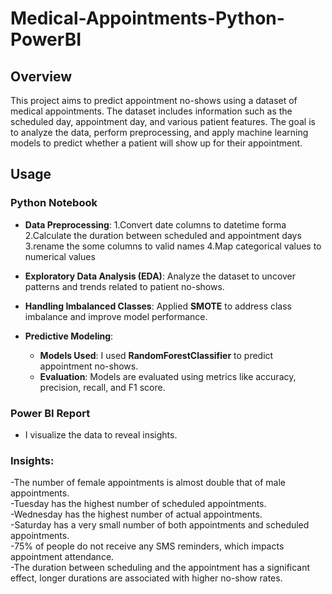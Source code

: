 # Medical-Appointments-Python-PowerBI
## Overview
This project aims to predict appointment no-shows using a dataset of medical appointments. The dataset includes information such as the scheduled day, appointment day, and various patient features. The goal is to analyze the data, perform preprocessing, and apply machine learning models to predict whether a patient will show up for their appointment.

## Usage
### Python Notebook

- **Data Preprocessing**:
  1.Convert date columns to datetime forma
  2.Calculate the duration between scheduled and appointment days
  3.rename the some columns to valid names
  4.Map categorical values to numerical values
  
- **Exploratory Data Analysis (EDA)**: Analyze the dataset to uncover patterns and trends related to patient no-shows.
- **Handling Imbalanced Classes**: Applied **SMOTE** to address class imbalance and improve model performance.
- **Predictive Modeling**:
  - **Models Used**: I used **RandomForestClassifier** to predict appointment no-shows.
  - **Evaluation**: Models are evaluated using metrics like accuracy, precision, recall, and F1 score.

### Power BI Report

- I visualize the data to reveal insights.
  <br>
### Insights:
-The number of female appointments is almost double that of male appointments.
<br>
-Tuesday has the highest number of scheduled appointments.
<br>
-Wednesday has the highest number of actual appointments.
<br>
-Saturday has a very small number of both appointments and scheduled appointments.
<br>
-75% of people do not receive any SMS reminders, which impacts appointment attendance.
<br>
-The duration between scheduling and the appointment has a significant effect,
longer durations are associated with higher no-show rates.


